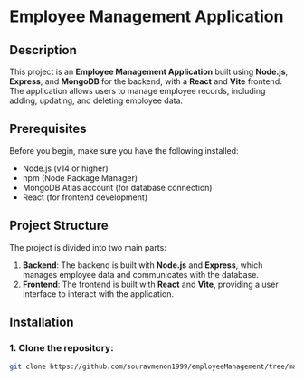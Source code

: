 # Employee Management Application

## Description

This project is an **Employee Management Application** built using **Node.js**, **Express**, and **MongoDB** for the backend, with a **React** and **Vite** frontend. The application allows users to manage employee records, including adding, updating, and deleting employee data.

## Prerequisites

Before you begin, make sure you have the following installed:

- Node.js (v14 or higher)
- npm (Node Package Manager)
- MongoDB Atlas account (for database connection)
- React (for frontend development)

## Project Structure

The project is divided into two main parts:

1. **Backend**: The backend is built with **Node.js** and **Express**, which manages employee data and communicates with the database.
2. **Frontend**: The frontend is built with **React** and **Vite**, providing a user interface to interact with the application.

## Installation

### 1. Clone the repository:

```bash
git clone https://github.com/souravmenon1999/employeeManagement/tree/main
